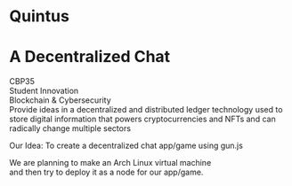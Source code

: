 # Quintus
# A Decentralized Chat
CBP35<br>
Student Innovation<br>
Blockchain & Cybersecurity<br>
Provide ideas in a decentralized and distributed ledger technology used to store digital information that powers cryptocurrencies and NFTs and can radically change multiple sectors<br>

Our Idea:
To create a decentralized chat app/game using gun.js<br>

We are planning to make an Arch Linux virtual machine<br>
and then try to deploy it as a node for our app/game.

